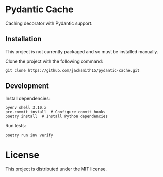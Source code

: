 # Pydantic Cache

Caching decorator with Pydantic support.

## Installation

This project is not currently packaged and so must be installed manually.

Clone the project with the following command:

```
git clone https://github.com/jacksmith15/pydantic-cache.git
```

## Development

Install dependencies:

```shell
pyenv shell 3.10.x
pre-commit install  # Configure commit hooks
poetry install  # Install Python dependencies
```

Run tests:

```shell
poetry run inv verify
```

# License
This project is distributed under the MIT license.
